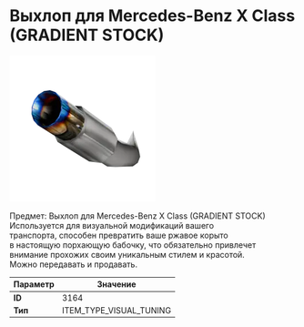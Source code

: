 # Выхлоп для Mercedes-Benz X Class (GRADIENT STOCK)

![Item Image](../img/3164.webp?raw=true)

Предмет: Выхлоп для Mercedes-Benz X Class (GRADIENT STOCK)<br>Используется для визуальной модификаций вашего<br>транспорта, способен превратить ваше ржавое корыто<br>в настоящую порхающую бабочку, что обязательно привлечет<br>внимание прохожих своим уникальным стилем и красотой.<br>Можно передавать и продавать.


| Параметр | Значение |
|----------|----------|
| **ID** | 3164 |
| **Тип** | ITEM_TYPE_VISUAL_TUNING |

